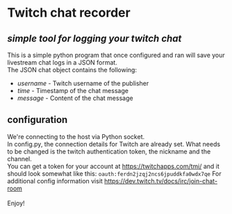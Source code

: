# Twitch chat recorder
## _simple tool for logging your twitch chat_

This is a simple python program that once configured and ran will save your livestream chat logs in a JSON format. <br/>
The JSON chat object contains the following:
- _username_ - Twitch username of the publisher 
- _time_ - Timestamp of the chat message
- _message_ - Content of the chat message

## configuration

We're connecting to the host via Python socket. <br/>
In config.py, the connection details for Twitch are already set. What needs to be changed is the twitch authentication token, the nickname and the channel. <br/>
You can get a token for your account at https://twitchapps.com/tmi/ and it should look somewhat like this:
`oauth:ferdn2jzqj2ncs6jpuddkfa0wdx7qe`
For additional config information visit https://dev.twitch.tv/docs/irc/join-chat-room <br/>
<br/>
Enjoy!
